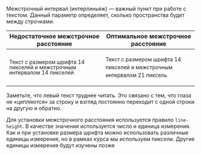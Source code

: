 Межстрочный интервал (интерлиньяж) — важный пункт при работе с текстом. Данный параметр определяет, сколько пространства будет между строчками.

| Недостаточное межстрочное расстояние                                      | Оптимальное межстрочное расстояние                                        |
|---------------------------------------------------------------------------|---------------------------------------------------------------------------|
| <p style="font-size: 14px; line-height: 14px">Текст с размером шрифта 14 пикселей и межстрочным интервалом 14 пикселей</p> | <p style="font-size: 14px; line-height: 21px;">Текст с размером шрифта 14 пикселей и межстрочным интервалом 21 пиксель</p> |

Заметьте, что левый текст труднее читать. Это связано с тем, что глаза не «цепляются» за строку и взгляд постоянно переходит с одной строки на другую и обратно.

Для установки межстрочного расстояния используется правило `line-height`. В качестве значения используется число и единица измерения. Как и при установке размера шрифта можно использовать различные единицы измерения, но в рамках курса мы используем пиксели. Другие единицы измерения будут изучены позже
